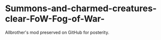 # Summons-and-charmed-creatures-clear-FoW-Fog-of-War-
Allbrother's mod preserved on GitHub for posterity.
